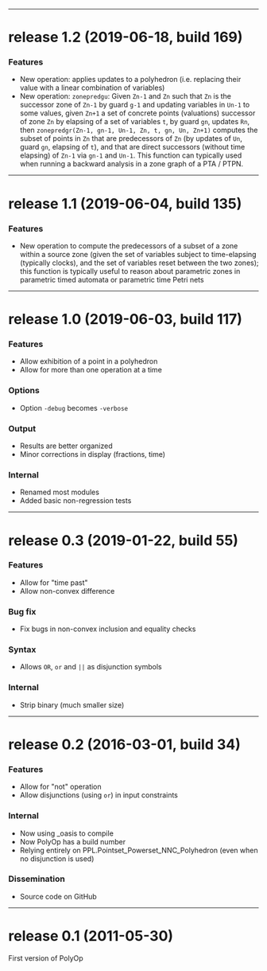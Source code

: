 *******************************************************
# release 1.2    (2019-06-18, build 169)

### Features
* New operation: applies updates to a polyhedron (i.e. replacing their value with a linear combination of variables)
* New operation: `zonepredgu`: Given `Zn-1` and `Zn` such that `Zn` is the successor zone of `Zn-1` by guard `g-1` and updating variables in `Un-1` to some values, given `Zn+1` a set of concrete points (valuations) successor of zone `Zn` by elapsing of a set of variables `t`, by guard `gn`, updates `Rn`, then `zonepredgr(Zn-1, gn-1, Un-1, Zn, t, gn, Un, Zn+1)` computes the subset of points in `Zn` that are predecessors of `Zn` (by updates of `Un`, guard `gn`, elapsing of `t`), and that are direct successors (without time elapsing) of `Zn-1` via `gn-1` and `Un-1`. This function can typically used when running a backward analysis in a zone graph of a PTA / PTPN.


*******************************************************
# release 1.1    (2019-06-04, build 135)

### Features
* New operation to compute the predecessors of a subset of a zone within a source zone (given the set of variables subject to time-elapsing (typically clocks), and the set of variables reset between the two zones); this function is typically useful to reason about parametric zones in parametric timed automata or parametric time Petri nets


*******************************************************
# release 1.0    (2019-06-03, build 117)

### Features
* Allow exhibition of a point in a polyhedron
* Allow for more than one operation at a time

### Options
* Option `-debug` becomes `-verbose`

### Output
* Results are better organized
* Minor corrections in display (fractions, time)

### Internal
* Renamed most modules
* Added basic non-regression tests


*******************************************************
# release 0.3    (2019-01-22, build 55)

### Features
* Allow for "time past"
* Allow non-convex difference

### Bug fix
* Fix bugs in non-convex inclusion and equality checks

### Syntax
* Allows `OR`, `or` and `||` as disjunction symbols

### Internal
* Strip binary (much smaller size)


*******************************************************
# release 0.2    (2016-03-01, build 34)

### Features
* Allow for "not" operation
* Allow disjunctions (using `or`) in input constraints

### Internal
* Now using _oasis to compile
* Now PolyOp has a build number
* Relying entirely on PPL.Pointset_Powerset_NNC_Polyhedron (even when no disjunction is used)

### Dissemination
* Source code on GitHub


*******************************************************
# release 0.1    (2011-05-30)

First version of PolyOp
